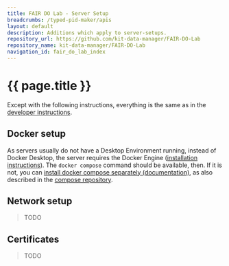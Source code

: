 ```yaml
---
title: FAIR DO Lab - Server Setup
breadcrumbs: /typed-pid-maker/apis
layout: default
description: Additions which apply to server-setups.
repository_url: https://github.com/kit-data-manager/FAIR-DO-Lab
repository_name: kit-data-manager/FAIR-DO-Lab
navigation_id: fair_do_lab_index
---
```


# {{ page.title }}

Except with the following instructions, everything is the same as in the [developer instructions](docker-compose.html).

## Docker setup

As servers usually do not have a Desktop Environment running,
instead of Docker Desktop, the server requires the Docker Engine ([installation instructions](https://docs.docker.com/engine/)).
The `docker compose` command should be available, then.
If it is not, you can [install docker compose separately (documentation)](https://docs.docker.com/compose/install/),
as also described in the [compose repository](https://github.com/docker/compose).

## Network setup

> TODO

## Certificates

> TODO